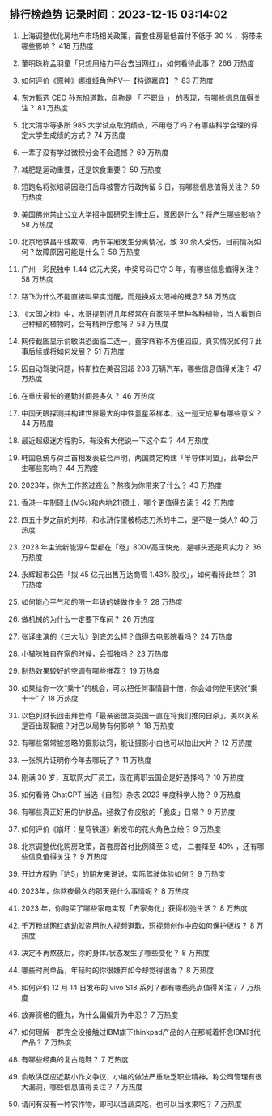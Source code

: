 
## 排行榜趋势 记录时间：2023-12-15 03:14:02
  
  1. 上海调整优化房地产市场相关政策，首套住房最低首付不低于 30 % ，将带来哪些影响？ 418 万热度
    
  2. 董明珠称孟羽童「只想用格力平台去当网红」，如何看待此事？ 266 万热度
    
  3. 如何评价《原神》娜维娅角色PV—【特邀嘉宾】？ 83 万热度
    
  4. 东方甄选  CEO  孙东旭道歉，自称是 「 不职业 」 的表现，有哪些信息值得关注？ 81 万热度
    
  5. 北大清华等多所 985 大学试点取消绩点，不用卷了吗？有哪些科学合理的评定大学生成绩的方式？ 74 万热度
    
  6. 一辈子没有学过微积分会不会遗憾？ 69 万热度
    
  7. 减肥是运动重要，还是饮食重要？ 59 万热度
    
  8. 短跑名将张培萌因殴打岳母被警方行政拘留 5 日，有哪些信息值得关注？ 59 万热度
    
  9. 美国佛州禁止公立大学招中国研究生博士后，原因是什么？将产生哪些影响？ 58 万热度
    
  10. 北京地铁昌平线故障，两节车厢发生分离情况，致 30 余人受伤，目前情况如何？故障原因可能是什么？ 58 万热度
    
  11. 广州一彩民独中 1.44 亿元大奖，中奖号码已守 3 年，有哪些信息值得关注？ 58 万热度
    
  12. 路飞为什么不能直接叫果实觉醒，而是换成太阳神的概念? 58 万热度
    
  13. 《大国之树》中，水哥提到近几年经常在自家院子里种各种植物，当人看到自己种植的植物时，会有精神疗愈吗？ 53 万热度
    
  14. 网传截图显示俞敏洪恐面临二选一，董宇辉称不方便回应，真实情况如何？此事后续或将如何发展？ 51 万热度
    
  15. 因自动驾驶问题，特斯拉在美召回超 203 万辆汽车，哪些信息值得关注？ 47 万热度
    
  16. 在重庆最长的通勤时间是多久？ 46 万热度
    
  17. 中国天眼探测并构建世界最大的中性氢星系样本，这一巡天成果有哪些意义？ 44 万热度
    
  18. 最近超级迷方程豹5，有没有大佬说一下这个车？ 44 万热度
    
  19. 韩国总统与荷兰首相发表联合声明，两国商定构建「半导体同盟」，此举会产生哪些影响？ 44 万热度
    
  20. 2023年，你为工作熬过夜么？熬夜为你带来了什么？ 43 万热度
    
  21. 香港一年制硕士(MSc)和内地211硕士，哪个更值得去读？ 42 万热度
    
  22. 四五十岁之前的刘邦，和水浒传里被杨志刀杀的牛二，是不是一类人? 40 万热度
    
  23. 2023 年主流新能源车型都在「卷」800V高压快充，是噱头还是真实力？ 36 万热度
    
  24. 永辉超市公告「拟 45 亿元出售万达商管 1.43% 股权」，如何看待此举？ 31 万热度
    
  25. 如何能心平气和的陪一年级的娃做作业？ 28 万热度
    
  26. 做机械的为什么一定要下车间？ 26 万热度
    
  27. 张译主演的《三大队》到底怎么样？值得去电影院看吗？ 24 万热度
    
  28. 小猫咪独自在家的时候，会孤独吗？ 23 万热度
    
  29. 制热效果较好的空调有哪些推荐？ 19 万热度
    
  30. 如果给你一次“乘十”的机会，可以把任何事情翻十倍，你会如何使用这张“乘十卡”？ 18 万热度
    
  31. 以色列财长回击拜登称「最亲密盟友美国一直在将我们推向自杀」，美以关系是否出现裂痕？对巴以局势有何影响？ 18 万热度
    
  32. 有哪些常常被忽略的摄影诀窍，能让摄影小白也可以拍出大片？ 12 万热度
    
  33. 一张照片证明你今年去哪玩了？ 11 万热度
    
  34. 刚满 30 岁，互联网大厂员工，现在离职去国企是好选择吗？ 10 万热度
    
  35. 如何看待 ChatGPT 当选《自然》杂志 2023 年度科学人物？ 9 万热度
    
  36. 有哪些真正好用的护肤品，拯救了你皮肤的「脆皮」日常？ 9 万热度
    
  37. 如何评价《崩坏：星穹铁道》新发布的花火角色立绘？ 9 万热度
    
  38. 北京调整优化购房政策，首套房首付比例降至 3 成， 二套降至 40% ，还有哪些信息值得关注？ 9 万热度
    
  39. 开过方程豹「豹5」的朋友来说说，实际驾驶体验如何？ 9 万热度
    
  40. 2023年，你熬夜最久的那天是什么事情呢？ 8 万热度
    
  41. 2023 年，你购买了哪些家电实现「去家务化」获得松弛生活？ 8 万热度
    
  42. 千万粉丝网红痞幼就盗用他人视频道歉，短视频创作中应如何保护版权？ 8 万热度
    
  43. 决定不再熬夜后，你的身体/状态发生了哪些变化？ 8 万热度
    
  44. 哪些时尚单品，年轻时的你很嫌弃如今却觉得很香？ 8 万热度
    
  45. 如何评价 12 月 14 日发布的 vivo S18 系列？都有哪些亮点值得关注？ 7 万热度
    
  46. 放弃资格的鹿丸，为什么偏偏升为中忍？ 7 万热度
    
  47. 如何理解一群完全没接触过IBM旗下thinkpad产品的人在那喊着怀念IBM时代产品？ 7 万热度
    
  48. 有哪些经典的复古跑鞋？ 7 万热度
    
  49. 俞敏洪回应近期小作文争议，小编的做法严重缺乏职业精神，称公司管理有很大漏洞，哪些信息值得关注？ 7 万热度
    
  50. 请问有没有一种农作物，即可以当蔬菜吃，也可以当水果吃？ 7 万热度
    
